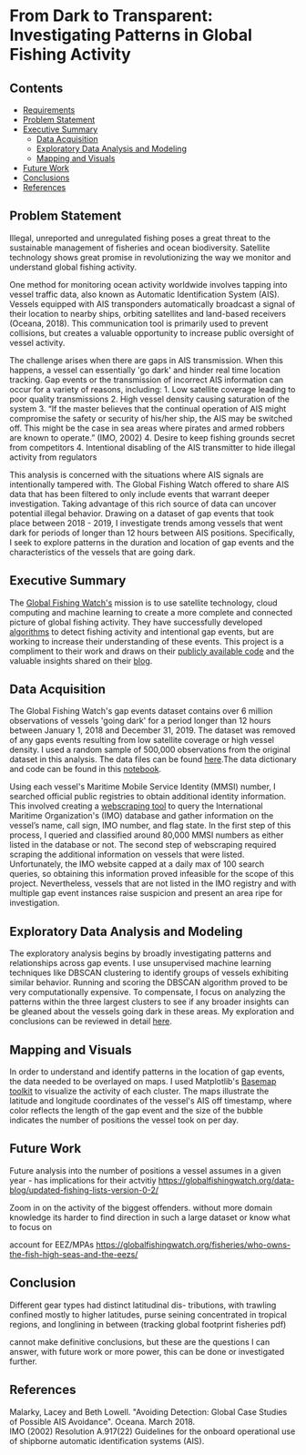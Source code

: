 # From Dark to Transparent: Investigating Patterns in Global Fishing Activity

## Contents
- [Requirements](https://github.com/jessicarose00/Capstone/blob/master/requirements.txt)
- [Problem Statement](#Problem-Statement)
- [Executive Summary](#Executive-Summary)
    - [Data Acquisition](#Data-Acquisition)
    - [Exploratory Data Analysis and Modeling](#Exploratory-Data-Analysis-and-Modeling)
    - [Mapping and Visuals](#Mapping-and-Visuals)
- [Future Work](#Future-Work)
- [Conclusions](#Conclusion)
- [References](#References)

## Problem Statement
Illegal, unreported and unregulated fishing poses a great threat to the sustainable management of fisheries and ocean biodiversity. Satellite technology shows great promise in revolutionizing the way we monitor and understand global fishing activity.

One method for monitoring ocean activity worldwide involves tapping into vessel traffic data, also known as Automatic Identification System (AIS). Vessels equipped with AIS transponders automatically broadcast a signal of their location to nearby ships, orbiting satellites and land-based receivers (Oceana, 2018). This communication tool is primarily used to prevent collisions, but creates a valuable opportunity to increase public oversight of vessel activity.  

The challenge arises when there are gaps in AIS transmission. When this happens, a vessel can essentially 'go dark' and hinder real time location tracking. Gap events or the transmission of incorrect AIS information can occur for a variety of reasons, including:
    1.	Low satellite coverage leading to poor quality transmissions
    2.	High vessel density causing saturation of the system
    3.	“If the master believes that the continual operation of AIS might compromise the safety or security of his/her ship, the AIS may be switched off. This might be the case in sea areas where pirates and armed robbers are known to operate.” (IMO, 2002)
    4. Desire to keep fishing grounds secret from competitors
    4. Intentional disabling of the AIS transmitter to hide illegal activity from regulators

This analysis is concerned with the situations where AIS signals are intentionally tampered with. The Global Fishing Watch offered to share AIS data that has been filtered to only include events that warrant deeper investigation. Taking advantage of this rich source of data can uncover potential illegal behavior. Drawing on a dataset of gap events that took place between 2018 - 2019, I investigate trends among vessels that went dark for periods of longer than 12 hours between AIS positions. Specifically, I seek to explore patterns in the duration and location of gap events and the characteristics of the vessels that are going dark.

## Executive Summary
The [Global Fishing Watch's](https://globalfishingwatch.org/) mission is to use satellite technology, cloud computing and machine learning to create a more complete and connected picture of global fishing activity. They have successfully developed [algorithms](https://globalfishingwatch.org/datasets-and-code/fishing-detection-models/) to detect fishing activity and intentional gap events, but are working to increase their understanding of these events. This project is a compliment to their work and draws on their [publicly available code](https://globalfishingwatch.org/datasets-and-code/) and the valuable insights shared on their [blog](https://globalfishingwatch.org/blog/). 

## Data Acquisition
The Global Fishing Watch's gap events dataset contains over 6 million observations of vessels 'going dark' for a period longer than 12 hours between January 1, 2018 and December 31, 2019. The dataset was removed of any gaps events resulting from low satellite coverage or high vessel density. I used a random sample of 500,000 observations from the original dataset in this analysis. The data files can be found [here]().The data dictionary and code can be found in this [notebook](https://github.com/jessicarose00/Capstone/blob/master/01_Data_Acquisition_RawGapEvents.ipynb). 

Using each vessel's Maritime Mobile Service Identity (MMSI) number, I searched official public registries to obtain additional identity information. This involved creating a [webscraping tool](https://github.com/jessicarose00/Capstone/blob/master/02_Data_Acquisition_Scraping.ipynb) to query the International Maritime Organization's (IMO) database and gather information on the vessel’s name, call sign, IMO number, and flag state. In the first step of this process, I queried and classified around 80,000 MMSI numbers as either listed in the database or not. The second step of webscraping required scraping the additional information on vessels that were listed. Unfortunately, the IMO website capped at a daily max of 100 search queries, so obtaining this information proved infeasible for the scope of this project. Nevertheless, vessels that are not listed in the IMO registry and with multiple gap event instances raise suspicion and present an area ripe for investigation.

## Exploratory Data Analysis and Modeling
The exploratory analysis begins by broadly investigating patterns and relationships across gap events. I use unsupervised machine learning techniques like DBSCAN clustering to identify groups of vessels exhibiting similar behavior. Running and scoring the DBSCAN algorithm proved to be very computationally expensive. To compensate, I focus on analyzing the patterns within the three largest clusters to see if any broader insights can be gleaned about the vessels going dark in these areas. My exploration and conclusions can be reviewed in detail [here](https://github.com/jessicarose00/Capstone/blob/master/03_EDA.ipynb).

## Mapping and Visuals
In order to understand and identify patterns in the location of gap events, the data needed to be overlayed on maps. I used Matplotlib's [Basemap toolkit](https://matplotlib.org/basemap/) to visualize the activity of each cluster. The maps illustrate the latitude and longitude coordinates of the vessel's AIS off timestamp, where color reflects the length of the gap event and the size of the bubble indicates the number of positions the vessel took on per day.

## Future Work
Future analysis into the number of positions a vessel assumes in a given year - has implications for their actvitiy
https://globalfishingwatch.org/data-blog/updated-fishing-lists-version-0-2/

Zoom in on the activity of the biggest offenders. without more domain knowledge its harder to find direction in such a large dataset or know what to focus on

account for EEZ/MPAs
https://globalfishingwatch.org/fisheries/who-owns-the-fish-high-seas-and-the-eezs/

## Conclusion

Different gear types had distinct latitudinal dis- tributions, with trawling confined mostly to higher latitudes, purse seining concentrated in tropical regions, and longlining in between (tracking global footprint fisheries pdf)

cannot make definitive conclusions, but these are the questions I can answer, with future work or more power, this can be done or investigated further.

## References
Malarky, Lacey and Beth Lowell. "Avoiding Detection: Global Case Studies of Possible AIS Avoidance". Oceana. March 2018.  
IMO (2002) Resolution A.917(22) Guidelines for the onboard operational use of shipborne automatic identification systems (AIS).  